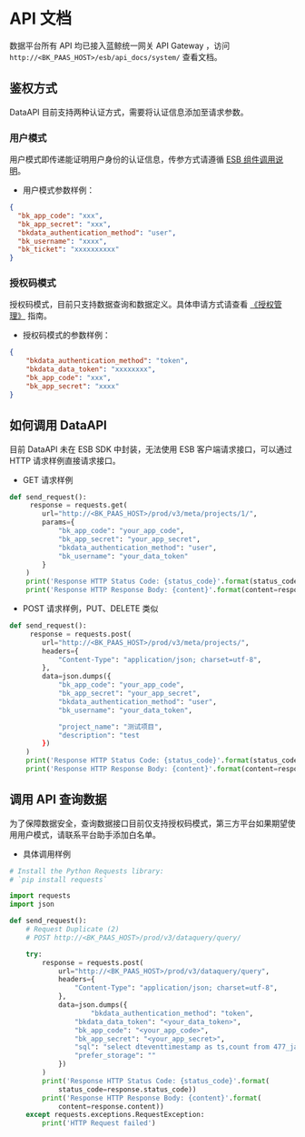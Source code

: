 # API 文档

数据平台所有 API 均已接入蓝鲸统一网关 API Gateway ，访问 `http://<BK_PAAS_HOST>/esb/api_docs/system/`  查看文档。

## 鉴权方式
DataAPI 目前支持两种认证方式，需要将认证信息添加至请求参数。

### 用户模式

用户模式即传递能证明用户身份的认证信息，传参方式请遵循 [ESB 组件调用说明](../../../../PaaS平台/产品白皮书/快速入门/DevelopAPP.md)。

- 用户模式参数样例：

```json
{
  "bk_app_code": "xxx",
  "bk_app_secret": "xxx",
  "bkdata_authentication_method": "user",
  "bk_username": "xxxx",
  "bk_ticket": "xxxxxxxxxx"
}
```

### 授权码模式
授权码模式，目前只支持数据查询和数据定义。具体申请方式请查看 [《授权管理》](../user-guide/auth-management/token.md) 指南。

- 授权码模式的参数样例：

```json
{
	"bkdata_authentication_method": "token",
	"bkdata_data_token": "xxxxxxxx",
	"bk_app_code": "xxx",
	"bk_app_secret": "xxxx"
}
```

## 如何调用 DataAPI

目前 DataAPI 未在 ESB SDK 中封装，无法使用 ESB 客户端请求接口，可以通过 HTTP 请求样例直接请求接口。

- GET 请求样例

```python
def send_request():
     response = requests.get(
        url="http://<BK_PAAS_HOST>/prod/v3/meta/projects/1/",
        params={
            "bk_app_code": "your_app_code",
            "bk_app_secret": "your_app_secret",
            "bkdata_authentication_method": "user",
            "bk_username": "your_data_token"
        }
    )
    print('Response HTTP Status Code: {status_code}'.format(status_code=response.status_code))
    print('Response HTTP Response Body: {content}'.format(content=response.content))
```

- POST 请求样例，PUT、DELETE 类似

```python
def send_request():
     response = requests.post(
        url="http://<BK_PAAS_HOST>/prod/v3/meta/projects/",
        headers={
            "Content-Type": "application/json; charset=utf-8",
        },
        data=json.dumps({
            "bk_app_code": "your_app_code",
            "bk_app_secret": "your_app_secret",
            "bkdata_authentication_method": "user",
            "bk_username": "your_data_token",

            "project_name": "测试项目",
            "description": "test
        })
    )
    print('Response HTTP Status Code: {status_code}'.format(status_code=response.status_code))
    print('Response HTTP Response Body: {content}'.format(content=response.content))

```

## 调用 API 查询数据

为了保障数据安全，查询数据接口目前仅支持授权码模式，第三方平台如果期望使用用户模式，请联系平台助手添加白名单。

- 具体调用样例

```python
# Install the Python Requests library:
# `pip install requests`

import requests
import json

def send_request():
    # Request Duplicate (2)
    # POST http://<BK_PAAS_HOST>/prod/v3/dataquery/query/

    try:
        response = requests.post(
            url="http://<BK_PAAS_HOST>/prod/v3/dataquery/query",
            headers={
                "Content-Type": "application/json; charset=utf-8",
            },
            data=json.dumps({
		            "bkdata_authentication_method": "token",
                "bkdata_data_token": "<your_data_token>",
                "bk_app_code": "<your_app_code>",
                "bk_app_secret": "<your_app_secret>",
                "sql": "select dteventtimestamp as ts,count from 477_ja_set_login where thedate=20160920  AND cc_set='4005' AND biz_id='477' limit 1",
                "prefer_storage": ""
            })
        )
        print('Response HTTP Status Code: {status_code}'.format(
            status_code=response.status_code))
        print('Response HTTP Response Body: {content}'.format(
            content=response.content))
    except requests.exceptions.RequestException:
        print('HTTP Request failed')
```
